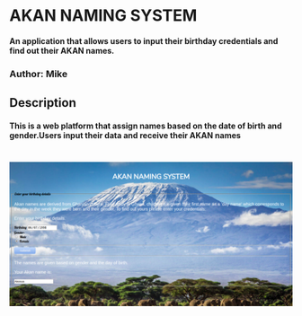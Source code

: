 # AKAN NAMING SYSTEM
#### An application that allows users to input their birthday credentials and find out their AKAN names.

### Author:  Mike

## Description

#### This is a web platform that assign names based on the date of birth and gender.Users input their data and receive their AKAN names

# ![landing page](image/landing.png)   
